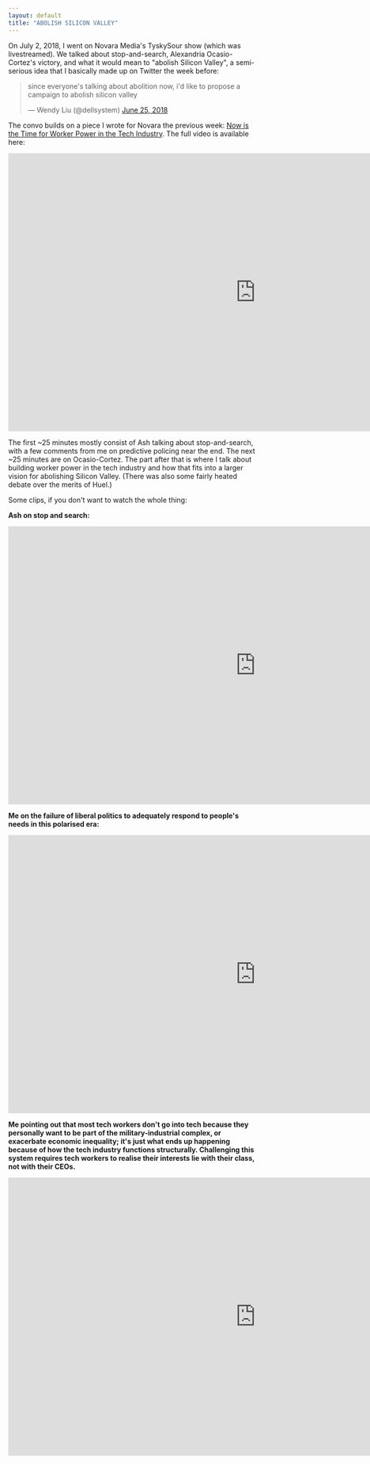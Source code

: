 ```yaml
---
layout: default
title: "ABOLISH SILICON VALLEY"
---
```


On July 2, 2018, I went on Novara Media's TyskySour show (which was livestreamed). We talked about stop-and-search, Alexandria Ocasio-Cortez's victory, and what it would mean to "abolish Silicon Valley", a semi-serious idea that I basically made up on Twitter the week before:

<blockquote class="twitter-tweet"><p lang="en" dir="ltr">since everyone&#39;s talking about abolition now, i&#39;d like to propose a campaign to abolish silicon valley</p>&mdash; Wendy Liu (@dellsystem) <a href="https://twitter.com/dellsystem/status/1011377301009895424?ref_src=twsrc%5Etfw">June 25, 2018</a></blockquote>
<script async src="https://platform.twitter.com/widgets.js" charset="utf-8"></script>

The convo builds on a piece I wrote for Novara the previous week: [Now is the Time for Worker Power in the Tech Industry](http://novaramedia.com/2018/06/27/now-is-the-time-for-worker-power-in-the-tech-industry/). The full video is available here:

<iframe width="1000" height="562" src="https://www.youtube.com/embed/bzqSd86JYfA?start=20" frameborder="0" allow="autoplay; encrypted-media" allowfullscreen></iframe>

The first ~25 minutes mostly consist of Ash talking about stop-and-search, with a few comments from me on predictive policing near the end. The next ~25 minutes are on Ocasio-Cortez. The part after that is where I talk about building worker power in the tech industry and how that fits into a larger vision for abolishing Silicon Valley. (There was also some fairly heated debate over the merits of Huel.)

Some clips, if you don't want to watch the whole thing:

**Ash on stop and search:**

<iframe src="https://www.facebook.com/plugins/video.php?href=https%3A%2F%2Fwww.facebook.com%2Fnovaramedia%2Fvideos%2F2107599072614582%2F&show_text=0&width=1000" width="1000" height="562" style="border:none;overflow:hidden" scrolling="no" frameborder="0" allowTransparency="true" allowFullScreen="true"></iframe>

**Me on the failure of liberal politics to adequately respond to people's needs in this polarised era:**

<iframe src="https://www.facebook.com/plugins/video.php?href=https%3A%2F%2Fwww.facebook.com%2Fnovaramedia%2Fvideos%2F2101896176518205%2F&show_text=0&width=1000" width="1000" height="562" style="border:none;overflow:hidden" scrolling="no" frameborder="0" allowTransparency="true" allowFullScreen="true"></iframe>

**Me pointing out that most tech workers don't go into tech because they personally want to be part of the military-industrial complex, or exacerbate economic inequality; it's just what ends up happening because of how the tech industry functions structurally. Challenging this system requires tech workers to realise their interests lie with their class, not with their CEOs.**

<iframe src="https://www.facebook.com/plugins/video.php?href=https%3A%2F%2Fwww.facebook.com%2Fnovaramedia%2Fvideos%2F2107604042614085%2F&show_text=0&width=1000" width="1000" height="562" style="border:none;overflow:hidden" scrolling="no" frameborder="0" allowTransparency="true" allowFullScreen="true"></iframe>
